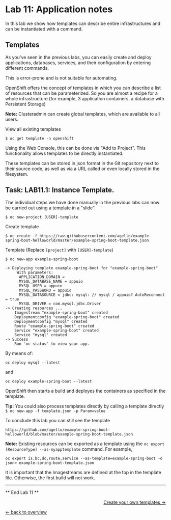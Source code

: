 # Lab 11: Application notes

In this lab we show how templates can describe entire infrastructures and can be instantiated with a command.

## Templates

As you've seen in the previous labs, you can easily create and deploy applications, databases, services, and their configuration by entering different commands.

This is error-prone and is not suitable for automating.

OpenShift offers the concept of templates in which you can describe a list of resources that can be parameterized. So you are almost a recipe for a whole infrastructure (for example, 3 application containers, a database with Persistent Storage)

**Note:** Clusteradmin can create global templates, which are available to all users.

View all existing templates
```
$ oc get template -n openshift
```

Using the Web Console, this can be done via "Add to Project". This functionality allows templates to be directly instantiated.

These templates can be stored in json format in the Git repository next to their source code, as well as via a URL called or even locally stored in the filesystem.

## Task: LAB11.1: Instance Template.

The individual steps we have done manually in the previous labs can now be carried out using a template in a "slide".

```
$ oc new-project [USER]-template
```

Create template

```
$ oc create -f https://raw.githubusercontent.com/agello/example-spring-boot-helloworld/master/example-spring-boot-template.json
```

Template (Replace `[project]` with `[USER]-template`)

```
$ oc new-app example-spring-boot

-> Deploying template example-spring-boot for "example-spring-boot"
     With parameters:
      APPLICATION_DOMAIN =
      MYSQL_DATABASE_NAME = appuio
      MYSQL_USER = appuio
      MYSQL_PASSWORD = appuio
      MYSQL_DATASOURCE = jdbc: mysql: // mysql / appuio? AutoReconnect = true
      MYSQL_DRIVER = com.mysql.jdbc.Driver
-> Creating resources ...
    Imagestream "example-spring-boot" created
    Deploymentconfig "example-spring-boot" created
    Deploymentconfig "mysql" created
    Route "example-spring-boot" created
    Service "example-spring-boot" created
    Service "mysql" created
-> Success
    Run 'oc status' to view your app.

```

By means of:
```
oc deploy mysql --latest
```
and 
```
oc deploy example-spring-boot --latest
```

OpenShift then starts a build and deployes the containers as specified in the template.

**Tip:** You could also process templates directly by calling a template directly `$ oc new-app -f template.json -p Param=value`

To conclude this lab you can still see the template

```
https://github.com/agello/example-spring-boot-helloworld/blob/master/example-spring-boot-template.json
```


**Note:** Existing resources can be exported as a template using the `oc export [ResourceType] --as-myapptemplate` command.
For example,

```
oc export is,bc,dc,route,service --as-template=example-spring-boot -o json> example-spring-boot-template.json
```

It is important that the Imagestreams are defined at the top in the template file. Otherwise, the first build will not work.

---

** End Lab 11 **

<p width = "100px" align = "right"> <a href="12_template_creation.md"> Create your own templates → </a> </p>

[← back to overview](../README.md)
